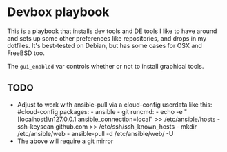 # Devbox playbook

This is a playbook that installs dev tools and DE tools I like to have around 
and sets up some other preferences like repositories, and drops in my dotfiles. 
It's best-tested on Debian, but has some cases for OSX and FreeBSD too.

The `gui_enabled` var controls whether or not to install graphical tools.

## TODO

- Adjust to work with ansible-pull via a cloud-config userdata like this:
      #cloud-config
      packages:
        - ansible
        - git
      runcmd:
        - echo -e "[localhost]\n127.0.0.1 ansible_connection=local" >> /etc/ansible/hosts
        - ssh-keyscan github.com >> /etc/ssh/ssh_known_hosts
        - mkdir /etc/ansible/web
        - ansible-pull -d /etc/ansible/web/ -U <git repo URL>
- The above will require a git mirror

